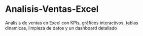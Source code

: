 # Analisis-Ventas-Excel
Análisis de ventas en Excel con KPIs, gráficos interactivos, tablas dinamicas, limpieza de datos y un dashboard detallado
